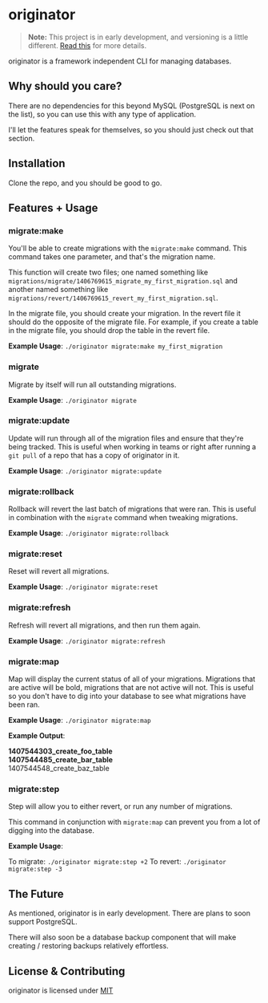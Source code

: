 # originator

> **Note:** This project is in early development, and versioning is a little different. [Read this](http://markup.im/#q4_cRZ1Q) for more details.

originator is a framework independent CLI for managing databases.

## Why should you care?

There are no dependencies for this beyond MySQL (PostgreSQL is next on the list), so you can use this with any type of application.

I'll let the features speak for themselves, so you should just check out that section.

## Installation

Clone the repo, and you should be good to go.

## Features + Usage

### migrate:make

You'll be able to create migrations with the `migrate:make` command.  This command takes one parameter, and that's the migration name.

This function will create two files; one named something like `migrations/migrate/1406769615_migrate_my_first_migration.sql` and another named something like `migrations/revert/1406769615_revert_my_first_migration.sql`.

In the migrate file, you should create your migration.  In the revert file it should do the opposite of the migrate file.  For example, if you create a table in the migrate file, you should drop the table in the revert file.

**Example Usage**: `./originator migrate:make my_first_migration` 

### migrate

Migrate by itself will run all outstanding migrations.

**Example Usage**: `./originator migrate`

### migrate:update

Update will run through all of the migration files and ensure that they're being tracked.  This is useful when working in teams or right after running a `git pull` of a repo that has a copy of originator in it.

**Example Usage**: `./originator migrate:update`

### migrate:rollback

Rollback will revert the last batch of migrations that were ran.  This is useful in combination with the `migrate` command when tweaking migrations.

**Example Usage**: `./originator migrate:rollback`

### migrate:reset

Reset will revert all migrations.

**Example Usage**: `./originator migrate:reset`

### migrate:refresh

Refresh will revert all migrations, and then run them again.

**Example Usage**: `./originator migrate:refresh`

### migrate:map

Map will display the current status of all of your migrations.  Migrations that are active will be bold, migrations that are not active will not.  This is useful so you don't have to dig into your database to see what migrations have been ran.

**Example Usage**: `./originator migrate:map`

**Example Output**:

**1407544303_create_foo_table**  
**1407544485_create_bar_table**  
1407544548_create_baz_table

### migrate:step

Step will allow you to either revert, or run any number of migrations.

This command in conjunction with `migrate:map` can prevent you from a lot of digging into the database.

**Example Usage**: 

To migrate: `./originator migrate:step +2`
To revert:  `./originator migrate:step -3`

## The Future

As mentioned, originator is in early development.  There are plans to soon support PostgreSQL.

There will also soon be a database backup component that will make creating / restoring backups relatively effortless.

## License & Contributing
originator is licensed under [MIT](license.md)

